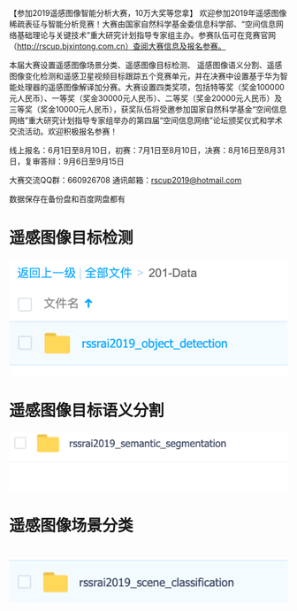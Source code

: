 【参加2019遥感图像智能分析大赛，10万大奖等您拿】 欢迎参加2019年遥感图像稀疏表征与智能分析竞赛！大赛由国家自然科学基金委信息科学部、“空间信息网络基础理论与关键技术”重大研究计划指导专家组主办。参赛队伍可在竞赛官网（http://rscup.bjxintong.com.cn）查阅大赛信息及报名参赛。

 

本届大赛设置遥感图像场景分类、遥感图像目标检测、 遥感图像语义分割、遥感图像变化检测和遥感卫星视频目标跟踪五个竞赛单元，并在决赛中设置基于华为智能处理器的遥感图像解译加分赛。大赛设置四类奖项，包括特等奖（奖金100000元人民币）、一等奖（奖金30000元人民币）、二等奖（奖金20000元人民币）及三等奖（奖金10000元人民币），获奖队伍将受邀参加国家自然科学基金“空间信息网络”重大研究计划指导专家组举办的第四届“空间信息网络”论坛颁奖仪式和学术交流活动。欢迎积极报名参赛！



线上报名：6月1日至8月10日，初赛：7月1日至8月10日，决赛：8月16日至8月31日，复审答辩：9月6日至9月15日 

大赛交流QQ群：660926708  通讯邮箱：[rscup2019@hotmail.com](mailto:rscup2019@hotmail.com)



数据保存在备份盘和百度网盘都有

# 

# 遥感图像目标检测

![img](readme\90.01-02-01.png)

# 遥感图像目标语义分割

![img](readme\90.01-02-02.png)

# 遥感图像场景分类



# ![img](readme\90.01-02-03.png)